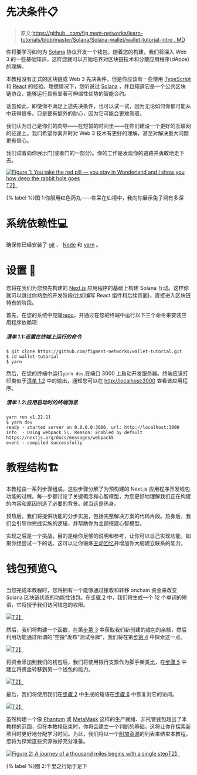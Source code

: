 # 先决条件📋

> 原文:[https://github . com/fig ment-networks/learn-tutorials/blob/master/Solana/Solana-wallet/wallet-tutorial-intro . MD](https://github.com/figment-networks/learn-tutorials/blob/master/solana/solana-wallet/wallet-tutorial-intro.md)

你将要学习如何为 [Solana](https://solana.com/) 协议开发一个钱包。随着您的构建，我们将深入 Web 3 的一些基础知识，这样您就可以开始培养对区块链技术和分散应用程序(dApps)的理解。

本教程没有正式的区块链或 Web 3 先决条件，但是你应该有一些使用 [TypeScript](https://www.typescriptlang.org/) 和 [React](https://reactjs.org/) 的经验。理想情况下，您听说过 [Solana](https://solana.com/) ，并且知道它是一个公共区块链协议，能够运行具有显著可伸缩性优势的智能合约。

话虽如此，即使你不满足上述先决条件，也可以试一试，因为无论如何你都可能从中获得很多。只是要有额外的耐心，因为它可能会更难驾驭。

我们认为自己是你们的向导——在短暂的时间里——在你们建设一个更好的互联网的征途上。我们希望你离开时对 Web 3 技术有更好的理解，甚至对解决重大问题更有信心。

我们试着向你展示门(或者门的一部分)。你的工作是发现你的道路并勇敢地走下去。

[![Figure 1: You take the red pill — you stay in Wonderland and I show you how deep the rabbit hole goes](../Images/40f613a97e657bad677b9887cc39837c.png)T2】](https://raw.githubusercontent.com/figment-networks/learn-tutorials/master/solana/solana-wallet/assets/cat.jpeg?raw=true)

{% label %}图 1:你服用红色药丸——你呆在仙境中，我向你展示兔子洞有多深

# 系统依赖性<g-emoji class="g-emoji" alias="computer" fallback-src="https://github.githubassets.com/images/icons/emoji/unicode/1f4bb.png">💻</g-emoji>

确保你已经安装了 [git](https://git-scm.com/book/en/v2/Getting-Started-Installing-Git) 、 [Node](https://nodejs.org/en/) 和 [yarn](https://yarnpkg.com/getting-started/install) 。

# 设置 <g-emoji class="g-emoji" alias="bricks" fallback-src="https://github.githubassets.com/images/icons/emoji/unicode/1f9f1.png">🧱</g-emoji>

您将在我们为您预先构建的 [Next.js](https://nextjs.org/) 应用程序的基础上构建 Solana 互动。这样你就可以跳过你熟悉的开发阶段(比如编写 React 组件和后续页面)，直接进入区块链特有的阶段。

首先，在您的系统中克隆[repo](https://github.com/figment-networks/wallet-tutorial)，并通过在您的终端中运行以下三个命令来安装应用程序依赖项:

##### *清单 1.1:设置在终端上运行的命令*

```
$ git clone https://github.com/figment-networks/wallet-tutorial.git
$ cd wallet-tutorial
$ yarn 
```

然后，在您的终端中运行`yarn dev`,在端口 3000 上启动开发服务器。终端应该打印类似于[清单 1.2](#listing-12-terminal-message-on-app-start-up) 中的输出，通知您可以在 [http://localhost:3000](http://localhost:3000) 查看该应用程序。

##### *清单 1.2:应用启动时的终端消息*

```
yarn run v1.22.11
$ yarn dev
ready - started server on 0.0.0.0:3000, url: http://localhost:3000
info  - Using webpack 5\. Reason: Enabled by default https://nextjs.org/docs/messages/webpack5
event - compiled successfully 
```

# 教程结构<g-emoji class="g-emoji" alias="building_construction" fallback-src="https://github.githubassets.com/images/icons/emoji/unicode/1f3d7.png">🏗</g-emoji>

本教程由一系列步骤组成，这些步骤分解了为预构建的 Next.js 应用程序开发钱包功能的过程。每一步都讨论了关键概念和心智模型，为您更好地理解我们正在构建的内容和原因创造了必要的背景。就当这是热身。

预热后，我们将提供功能的分步实施，包括完整解决方案的代码片段。热身后，我们会引导你完成实施的逻辑，并帮助你为主题搭建心智模型。

实现之后是一个挑战，目的是给你足够的说明和参考，让你可以自己实现功能，如果你想尝试一下的话。这可以让你锻炼[主动回忆](https://en.wikipedia.org/wiki/Active_recall)并增加你大脑建立联系的能力。

# 钱包预览<g-emoji class="g-emoji" alias="mag" fallback-src="https://github.githubassets.com/images/icons/emoji/unicode/1f50d.png">🔍</g-emoji>

当您完成本教程时，您将拥有一个能够通过接收和转移 onchain 资金来改变 Solana 区块链状态的功能性钱包。在[步骤 2](https://learn.figment.io/tutorials/solana-wallet-step-2) 中，我们将生成一个 12 个单词的短语，它将授予我们访问钱包的权限。

[![](../Images/ca5977e033032fcdeef5abd12ffd2dbb.png)T2】](https://github.com/figment-networks/learn-tutorials/blob/master/solana/solana-wallet/assets/create.png?raw=true)

然后，我们将构建一个函数，在第[步第 3](https://learn.figment.io/tutorials/solana-wallet-step-3) 中获取我们新创建的钱包的余额，然后利用功能通过所谓的“空投”发布“测试令牌”，我们将在第[步第 4](https://learn.figment.io/tutorials/solana-wallet-step-4) 中探索这一点。

[![](../Images/4b2feecee611361515da520929db6096.png)T2】](https://github.com/figment-networks/learn-tutorials/blob/master/solana/solana-wallet/assets/airdrop.png?raw=true)

将资金添加到我们的钱包后，我们将使用银行支票作为脚手架类比，在[步骤 5](https://learn.figment.io/tutorials/solana-wallet-step-5) 中建立将资金转移到另一个钱包的能力。

[![](../Images/36a66147729dc34d88e04722d7e27b38.png)T2】](https://github.com/figment-networks/learn-tutorials/blob/master/solana/solana-wallet/assets/transfer.png?raw=true)

最后，我们将使用我们在[步骤 2](https://learn.figment.io/tutorials/solana-wallet-step-2) 中生成的短语在[步骤 6](https://learn.figment.io/tutorials/solana-wallet-step-6) 中恢复对它的访问。

[![](../Images/b7794c25ec1ec959fef5c32081f0f9fa.png)T2】](https://github.com/figment-networks/learn-tutorials/blob/master/solana/solana-wallet/assets/import.png?raw=true)

虽然构建一个像 [Phantom](https://phantom.app/) 或 [MetaMask](https://metamask.io/) 这样的生产就绪、非托管钱包超出了本教程的范围，但在本教程结束时，你将会建立一个判断的基础，这将让你在探索新项目时更好地分配学习时间。为此，我们将以一个[附加资源](https://learn.figment.io/tutorials/solana-wallet-conclusion#additional-resources)的列表来结束本教程，您将为探索这些资源做好充分准备。

[![Figure 2: A journey of a thousand miles begins with a single step](../Images/f60e2485f88d2383a1cbf06ec8c10d9f.png)T2】](https://raw.githubusercontent.com/figment-networks/learn-tutorials/master/solana/solana-wallet/assets/journey.jpeg?raw=true)

{% label %}图 2:千里之行始于足下